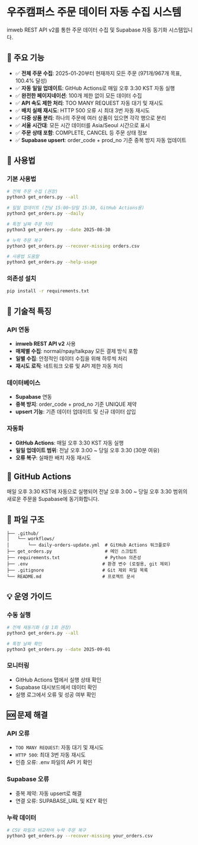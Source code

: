 # 우주캠퍼스 주문 데이터 자동 수집 시스템

imweb REST API v2를 통한 주문 데이터 수집 및 Supabase 자동 동기화 시스템입니다.

## 🎯 주요 기능

- ✅ **전체 주문 수집**: 2025-01-20부터 현재까지 모든 주문 (971개/967개 목표, 100.4% 달성)
- ✅ **자동 일일 업데이트**: GitHub Actions로 매일 오후 3:30 KST 자동 실행
- ✅ **완전한 페이지네이션**: 100개 제한 없이 모든 데이터 수집
- ✅ **API 속도 제한 처리**: TOO MANY REQUEST 자동 대기 및 재시도
- ✅ **배치 실패 재시도**: HTTP 500 오류 시 최대 3번 자동 재시도
- ✅ **다중 상품 분리**: 하나의 주문에 여러 상품이 있으면 각각 행으로 분리
- ✅ **서울 시간대**: 모든 시간 데이터를 Asia/Seoul 시간으로 표시
- ✅ **주문 상태 포함**: COMPLETE, CANCEL 등 주문 상태 정보
- ✅ **Supabase upsert**: order_code + prod_no 기준 중복 방지 자동 업데이트

## 🚀 사용법

### 기본 사용법
```bash
# 전체 주문 수집 (권장)
python3 get_orders.py --all

# 일일 업데이트 (전날 15:00~당일 15:30, GitHub Actions용)
python3 get_orders.py --daily

# 특정 날짜 주문 처리
python3 get_orders.py --date 2025-08-30

# 누락 주문 복구
python3 get_orders.py --recover-missing orders.csv

# 사용법 도움말
python3 get_orders.py --help-usage
```



### 의존성 설치
```bash
pip install -r requirements.txt
```

## 🔧 기술적 특징

### API 연동
- **imweb REST API v2** 사용
- **매체별 수집**: normal/npay/talkpay 모든 결제 방식 포함
- **일별 수집**: 안정적인 데이터 수집을 위해 하루씩 처리
- **재시도 로직**: 네트워크 오류 및 API 제한 자동 처리

### 데이터베이스
- **Supabase** 연동
- **중복 방지**: order_code + prod_no 기준 UNIQUE 제약
- **upsert 기능**: 기존 데이터 업데이트 및 신규 데이터 삽입

### 자동화
- **GitHub Actions**: 매일 오후 3:30 KST 자동 실행
- **일일 업데이트 범위**: 전날 오후 3:00 ~ 당일 오후 3:30 (30분 여유)
- **오류 복구**: 실패한 배치 자동 재시도

## 🔄 GitHub Actions

매일 오후 3:30 KST에 자동으로 실행되어 전날 오후 3:00 ~ 당일 오후 3:30 범위의 새로운 주문을 Supabase에 동기화합니다.


## 📁 파일 구조

```
├── .github/
│   └── workflows/
│       └── daily-orders-update.yml  # GitHub Actions 워크플로우
├── get_orders.py                    # 메인 스크립트
├── requirements.txt                 # Python 의존성
├── .env                            # 환경 변수 (로컬용, git 제외)
├── .gitignore                      # Git 제외 파일 목록
└── README.md                       # 프로젝트 문서
```

## 💡 운영 가이드

### 수동 실행
```bash
# 전체 재동기화 (월 1회 권장)
python3 get_orders.py --all

# 특정 날짜 확인
python3 get_orders.py --date 2025-09-01
```

### 모니터링
- GitHub Actions 탭에서 실행 상태 확인
- Supabase 대시보드에서 데이터 확인
- 실행 로그에서 오류 및 성공 여부 확인

## 🆘 문제 해결

### API 오류
- `TOO MANY REQUEST`: 자동 대기 및 재시도
- `HTTP 500`: 최대 3번 자동 재시도
- 인증 오류: .env 파일의 API 키 확인

### Supabase 오류
- 중복 제약: 자동 upsert로 해결
- 연결 오류: SUPABASE_URL 및 KEY 확인

### 누락 데이터
```bash
# CSV 파일과 비교하여 누락 주문 복구
python3 get_orders.py --recover-missing your_orders.csv
```